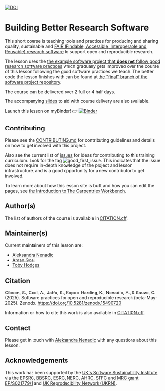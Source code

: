 [![DOI](https://zenodo.org/badge/DOI/10.5281/zenodo.12666088.svg)](https://zenodo.org/doi/10.5281/zenodo.12666088)


# Building Better Research Software

This short course is teaching tools and practices for producing and sharing quality, 
sustainable and [FAIR (Findable, Accessible, Interoperable and Reusable) research software](https://www.nature.com/articles/s41597-022-01710-x)
to support open and reproducible research. 

The lesson uses the [the example software project that **does not** follow good research software practices](https://github.com/carpentries-incubator/bbrs-software-project)
which gradually gets improved over the course of this lesson following the good software practices we teach. 
The better code the lesson finishes with can be found at [the "final" branch of the software project repository](https://github.com/carpentries-incubator/bbrs-software-project/tree/final).

The course can be delivered over 2 full or 4 half days.

The accompanying [slides](https://docs.google.com/presentation/d/1KahaD7EGxJWXaCDKWAG6Wva4a9zo9Lp-qFyyofgM0vw/edit?usp=sharing) to aid with course delivery are also available.

Launch this lesson on myBinder! 👉 [![Binder](https://mybinder.org/badge_logo.svg)](https://mybinder.org/v2/gh/carpentries-incubator/better-reseach-software/HEAD?urlpath=rstudio)

## Contributing

Please see the [CONTRIBUTING.md](CONTRIBUTING.md) for contributing guidelines and details on how to get involved with this project.

Also see the current list of [issues](https://github.com/carpentries-incubator/better-reseach-software/issues)
for ideas for contributing to this training curriculum. Look for the tag ![good_first_issue](https://img.shields.io/badge/-good%20first%20issue-gold.svg).
This indicates that the issue does not require in-depth knowledge of the project
and lesson infrastructure,
and is a good opportunity for a new contributor to get involved.

To learn more about how this lesson site is built and how you can edit the pages, see [the Introduction to The Carpentries Workbench](https://carpentries.github.io/sandpaper-docs/).

## Author(s)

The list of authors of the course is available in [CITATION.cff](CITATION.cff).

## Maintainer(s)

Current maintainers of this lesson are:

* [Aleksandra Nenadic](https://github.com/anenadic)
* [Aman Goel](https://github.com/amangoel185)
* [Toby Hodges](https://github.com/tobyhodges)

## Citation
Gibson, S., Goel, A., Jaffa, S., Kopec-Harding, K., Nenadic, A., & Sauze, C. (2025). Software practices for open and reproducible research (beta-May-2025). Zenodo. https://doi.org/10.5281/zenodo.15490720

Information on how to cite this work is also available in [CITATION.cff](CITATION.cff).

## Contact

Please get in touch with [Aleksandra Nenadic](a.nenadic@software.ac.uk) with any questions about this lesson.

## Acknowledgements

This work has been supported by the [UK's Software Sustainability Institute][ssi] via the [EPSRC, BBSRC, ESRC, NERC, AHRC, STFC and MRC grant EP/S021779/1](https://gow.epsrc.ukri.org/NGBOViewGrant.aspx?GrantRef=EP/S021779/1)
and [UK Reproducibility Network (UKRN)](https://www.ukrn.org/).


[sandpaper-documentation]: https://carpentries.github.io/sandpaper-docs/
[workbench-markdown-template]: https://github.com/carpentries/workbench-template-md/
[ssi]: https:/www.software.ac.uk
[ukrn]: https://www.ukrn.org/
